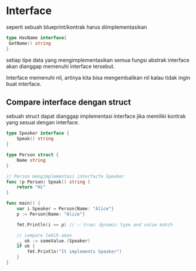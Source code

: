 # Interface

seperti sebuah blueprint/kontrak harus diimplementasikan

```go
type HasName interface{
 GetName() string
}
```

setiap tipe data yang mengimplementasikan semua fungsi abstrak interface akan dianggap memenuhi interface tersebut.

Interface memenuhi nil, artinya kita bisa mengembalikan nil kalau tidak ingin buat interface.

## Compare interface dengan struct

sebuah struct dapat dianggap implementasi interface jika memiliki kontrak yang sesuai dengan interface.

```go
type Speaker interface {
    Speak() string
}

type Person struct {
    Name string
}

// Person mengimplementasi interfacfe Speaker
func (p Person) Speak() string {
    return "Hi"
}

func main() {
    var i Speaker = Person{Name: "Alice"}
    p := Person{Name: "Alice"}

    fmt.Println(i == p) // ✅ true: dynamic type and value match

    // compare lebih aman
    _, ok := someValue.(Speaker)
    if ok {
        fmt.Println("It implements Speaker")
    }
}
```
